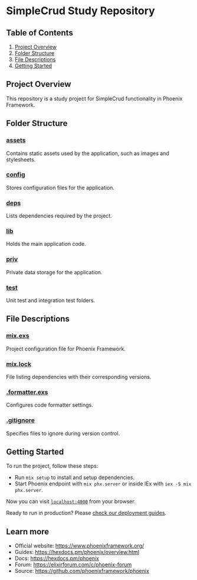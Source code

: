 # SimpleCrud Study Repository

## Table of Contents
1. [Project Overview](#project-overview)
2. [Folder Structure](#folder-structure)
3. [File Descriptions](#file-descriptions)
4. [Getting Started](#getting-started)

## Project Overview
This repository is a study project for SimpleCrud functionality in Phoenix Framework.

## Folder Structure

### [assets](./assets/)
Contains static assets used by the application, such as images and stylesheets.

### [config](./config/)
Stores configuration files for the application.

### [deps](./deps/)
Lists dependencies required by the project.

### [lib](./lib/)
Holds the main application code.

### [priv](./priv/)
Private data storage for the application.

### [test](./test/)
Unit test and integration test folders.

## File Descriptions

### [mix.exs](./mix.exs)
Project configuration file for Phoenix Framework.

### [mix.lock](./mix.lock)
File listing dependencies with their corresponding versions.

### [.formatter.exs](./.formatter.exs)
Configures code formatter settings.

### [.gitignore](./.gitignore)
Specifies files to ignore during version control.

## Getting Started
To run the project, follow these steps:

* Run `mix setup` to install and setup dependencies.
* Start Phoenix endpoint with `mix phx.server` or inside IEx with `iex -S mix phx.server`.

Now you can visit [`localhost:4000`](http://localhost:4000) from your browser.

Ready to run in production? Please [check our deployment guides](https://hexdocs.pm/phoenix/deployment.html).

## Learn more

* Official website: https://www.phoenixframework.org/
* Guides: https://hexdocs.pm/phoenix/overview.html
* Docs: https://hexdocs.pm/phoenix
* Forum: https://elixirforum.com/c/phoenix-forum
* Source: https://github.com/phoenixframework/phoenix